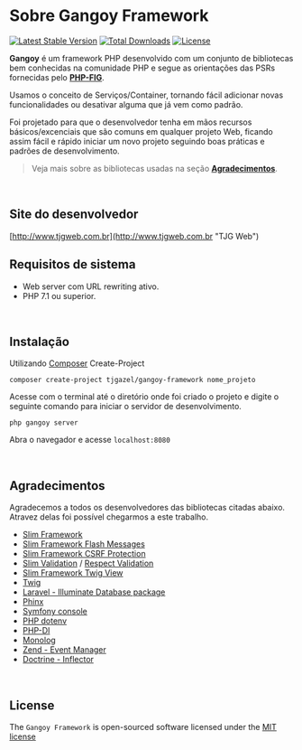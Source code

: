 # Sobre Gangoy Framework
[![Latest Stable Version](https://poser.pugx.org/tjgazel/gangoy-framework/v/stable)](https://packagist.org/packages/tjgazel/gangoy-framework)
[![Total Downloads](https://poser.pugx.org/tjgazel/gangoy-framework/downloads)](https://packagist.org/packages/tjgazel/gangoy-framework)
[![License](https://poser.pugx.org/tjgazel/gangoy-framework/license)](https://packagist.org/packages/tjgazel/gangoy-framework)

**Gangoy** é um framework PHP desenvolvido com um conjunto de bibliotecas bem conhecidas na comunidade PHP e segue as orientações das PSRs 
fornecidas pelo [**PHP-FIG**](http://www.php-fig.org/ "PHP-FIG").

Usamos o conceito de Serviços/Container, tornando fácil adicionar novas funcionalidades ou desativar alguma que já vem como padrão.

Foi projetado para que o desenvolvedor tenha em mãos recursos básicos/excenciais que são comuns em qualquer projeto Web,
ficando assim fácil e rápido iniciar um novo projeto seguindo boas práticas e padrões de desenvolvimento.

> Veja mais sobre as bibliotecas usadas na seção [**Agradecimentos**](#agradecimentos).

<br>

## Site do desenvolvedor
[http://www.tjgweb.com.br](http://www.tjgweb.com.br "TJG Web")

## Requisitos de sistema
- Web server com URL rewriting ativo.
- PHP 7.1 ou superior.

<br>

## Instalação
Utilizando [Composer](https://getcomposer.org/) Create-Project

    composer create-project tjgazel/gangoy-framework nome_projeto

Acesse com o terminal até o diretório onde foi criado o projeto e digite o seguinte comando para iniciar o servidor de desenvolvimento.

	php gangoy server
	 
Abra o navegador e acesse `localhost:8080`

<br>

<a name="agradecimentos"></a>
## Agradecimentos
Agradecemos a todos os desenvolvedores das bibliotecas citadas abaixo. Atravez delas foi possível chegarmos a este trabalho.

- [Slim Framework](https://www.slimframework.com/)
- [Slim Framework Flash Messages](https://github.com/slimphp/Slim-Flash)
- [Slim Framework CSRF Protection](https://github.com/slimphp/Slim-Csrf)
- [Slim Validation](https://github.com/awurth/slim-validation) / [Respect Validation](https://github.com/Respect/Validation)
- [Slim Framework Twig View](https://github.com/slimphp/Twig-View)
- [Twig](https://twig.symfony.com/doc/1.x/)
- [Laravel - Illuminate Database package](https://packagist.org/packages/illuminate/database)
- [Phinx](https://phinx.org/)
- [Symfony console](https://github.com/symfony/console)
- [PHP dotenv](https://github.com/vlucas/phpdotenv)
- [PHP-DI](http://php-di.org/)
- [Monolog](https://github.com/Seldaek/monolog)
- [Zend - Event Manager](https://zendframework.github.io/zend-eventmanager/)
- [Doctrine - Inflector](https://www.doctrine-project.org/projects/doctrine-inflector/en/1.3/index.html)


<br>

## License
The `Gangoy Framework` is open-sourced software licensed under the [MIT license](http://opensource.org/licenses/MIT)

